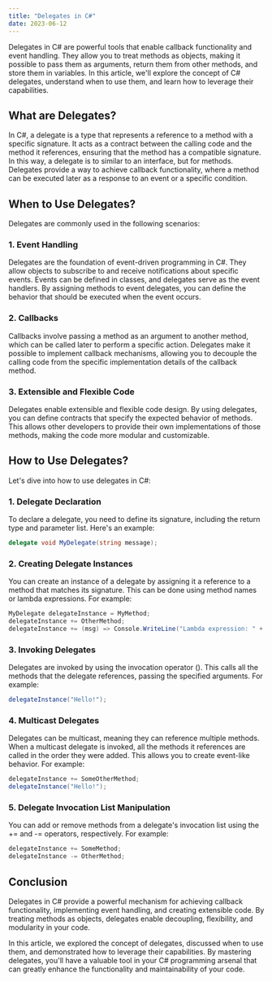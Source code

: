 ```yaml
---
title: "Delegates in C#"
date: 2023-06-12
---
```


Delegates in C# are powerful tools that enable callback functionality and event handling. They allow you to treat methods as objects, making it possible to pass them as arguments, return them from other methods, and store them in variables. In this article, we'll explore the concept of C# delegates, understand when to use them, and learn how to leverage their capabilities.

## What are Delegates?

In C#, a delegate is a type that represents a reference to a method with a specific signature. It acts as a contract between the calling code and the method it references, ensuring that the method has a compatible signature. In this way, a delegate is to similar to an interface, but for methods. Delegates provide a way to achieve callback functionality, where a method can be executed later as a response to an event or a specific condition.

## When to Use Delegates?

Delegates are commonly used in the following scenarios:

### 1. Event Handling

Delegates are the foundation of event-driven programming in C#. They allow objects to subscribe to and receive notifications about specific events. Events can be defined in classes, and delegates serve as the event handlers. By assigning methods to event delegates, you can define the behavior that should be executed when the event occurs.

### 2. Callbacks

Callbacks involve passing a method as an argument to another method, which can be called later to perform a specific action. Delegates make it possible to implement callback mechanisms, allowing you to decouple the calling code from the specific implementation details of the callback method.

### 3. Extensible and Flexible Code

Delegates enable extensible and flexible code design. By using delegates, you can define contracts that specify the expected behavior of methods. This allows other developers to provide their own implementations of those methods, making the code more modular and customizable.

## How to Use Delegates?

Let's dive into how to use delegates in C#:

### 1. Delegate Declaration

To declare a delegate, you need to define its signature, including the return type and parameter list. Here's an example:

```csharp
delegate void MyDelegate(string message);
```

### 2. Creating Delegate Instances

You can create an instance of a delegate by assigning it a reference to a method that matches its signature. This can be done using method names or lambda expressions. For example:

```csharp
MyDelegate delegateInstance = MyMethod;
delegateInstance += OtherMethod;
delegateInstance += (msg) => Console.WriteLine("Lambda expression: " + msg);
```

### 3. Invoking Delegates

Delegates are invoked by using the invocation operator (). This calls all the methods that the delegate references, passing the specified arguments. For example:

```csharp
delegateInstance("Hello!");
```

### 4. Multicast Delegates

Delegates can be multicast, meaning they can reference multiple methods. When a multicast delegate is invoked, all the methods it references are called in the order they were added. This allows you to create event-like behavior. For example:

```csharp
delegateInstance += SomeOtherMethod;
delegateInstance("Hello!");
```

### 5. Delegate Invocation List Manipulation

You can add or remove methods from a delegate's invocation list using the += and -= operators, respectively. For example:

``` csharp
delegateInstance += SomeMethod;
delegateInstance -= OtherMethod;
```

## Conclusion

Delegates in C# provide a powerful mechanism for achieving callback functionality, implementing event handling, and creating extensible code. By treating methods as objects, delegates enable decoupling, flexibility, and modularity in your code. 

In this article, we explored the concept of delegates, discussed when to use them, and demonstrated how to leverage their capabilities. By mastering delegates, you'll have a valuable tool in your C# programming arsenal that can greatly enhance the functionality and maintainability of your code.
